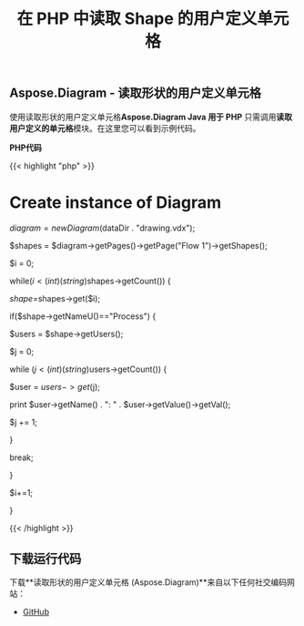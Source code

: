 ﻿---
title: 在 PHP 中读取 Shape 的用户定义单元格
type: docs
weight: 20
url: /zh/java/read-shape-s-user-defined-cells-in-php/
---
## **Aspose.Diagram - 读取形状的用户定义单元格**
使用读取形状的用户定义单元格**Aspose.Diagram Java 用于 PHP** 只需调用**读取用户定义的单元格**模块。在这里您可以看到示例代码。

**PHP代码**

{{< highlight "php" >}}

 # Create instance of Diagram

$diagram = new Diagram($dataDir . "drawing.vdx");

$shapes = $diagram->getPages()->getPage("Flow 1")->getShapes();

$i = 0;

while($i<(int)(string)$shapes->getCount()) {

$shape=$shapes->get($i);

if($shape->getNameU()=="Process") {

$users = $shape->getUsers();

$j = 0;

while ($j<(int)(string)$users->getCount()) {

$user = $users->get($j);

print $user->getName() . ": " . $user->getValue()->getVal();

$j += 1;

}

break;

}

$i+=1;

}

{{< /highlight >}}
## **下载运行代码**
下载**读取形状的用户定义单元格 (Aspose.Diagram)**来自以下任何社交编码网站：

- [GitHub](https://github.com/asposediagram/Aspose.Diagram-for-Java/blob/master/Plugins/Aspose_Diagram_Java_for_PHP/src/aspose/diagram/WorkingwithUserdefinedCells/ReadUserDefinedCells.php)
